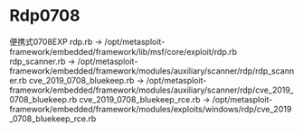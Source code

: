 # Rdp0708
便携式0708EXP
rdp.rb   ->   /opt/metasploit-framework/embedded/framework/lib/msf/core/exploit/rdp.rb
rdp_scanner.rb   ->   /opt/metasploit-framework/embedded/framework/modules/auxiliary/scanner/rdp/rdp_scanner.rb
cve_2019_0708_bluekeep.rb   ->   /opt/metasploit-framework/embedded/framework/modules/auxiliary/scanner/rdp/cve_2019_0708_bluekeep.rb
cve_2019_0708_bluekeep_rce.rb   ->   /opt/metasploit-framework/embedded/framework/modules/exploits/windows/rdp/cve_2019_0708_bluekeep_rce.rb
